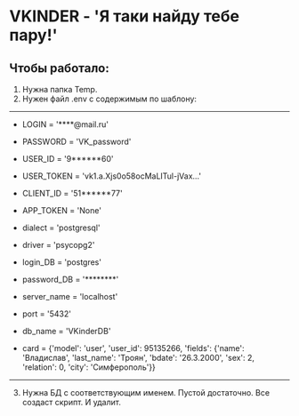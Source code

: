 # VKINDER - 'Я таки найду тебе пару!'
## Чтобы работало:
1. Нужна папка Temp.
2. Нужен файл .env с содержимым по шаблону:
---- 
- LOGIN = '****@mail.ru'
- PASSWORD = 'VK_password'
- USER_ID = '9******60'
- USER_TOKEN = 'vk1.a.Xjs0o58ocMaLITul-jVax...'
- CLIENT_ID = '51******77'
- APP_TOKEN = 'None'


- dialect = 'postgresql'
- driver = 'psycopg2'
- login_DB = 'postgres'
- password_DB = '********'
- server_name = 'localhost'
- port = '5432'
- db_name = 'VKinderDB'

- card = {'model': 'user', 
                         'user_id': 95135266, 
                         'fields': {'name': 'Владислав', 
                                    'last_name': 'Троян', 
                                    'bdate': '26.3.2000', 
                                    'sex': 2, 'relation': 0, 
                                    'city': 'Симферополь'}}
----
3. Нужна БД с соответствующим именем. Пустой достаточно. Все создаст скрипт. И удалит.


